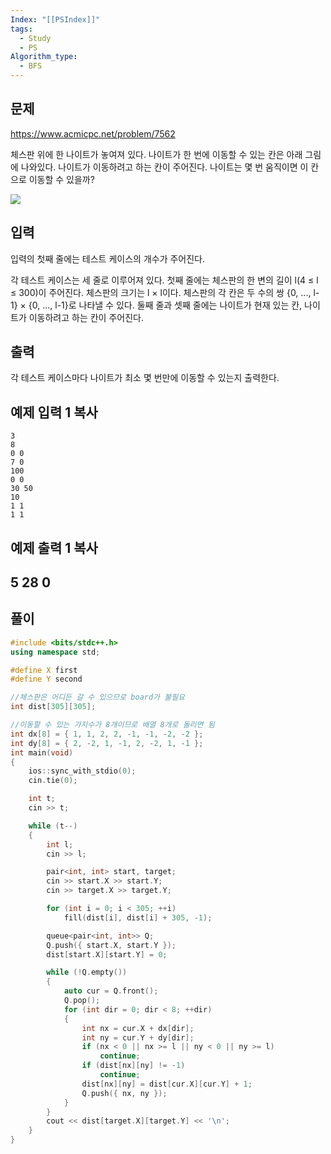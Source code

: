 ```yaml
---
Index: "[[PSIndex]]"
tags:
  - Study
  - PS
Algorithm_type:
  - BFS
---
```


## 문제
https://www.acmicpc.net/problem/7562

체스판 위에 한 나이트가 놓여져 있다. 나이트가 한 번에 이동할 수 있는 칸은 아래 그림에 나와있다. 나이트가 이동하려고 하는 칸이 주어진다. 나이트는 몇 번 움직이면 이 칸으로 이동할 수 있을까?

![](https://www.acmicpc.net/upload/images/knight.png)

## 입력

입력의 첫째 줄에는 테스트 케이스의 개수가 주어진다.

각 테스트 케이스는 세 줄로 이루어져 있다. 첫째 줄에는 체스판의 한 변의 길이 l(4 ≤ l ≤ 300)이 주어진다. 체스판의 크기는 l × l이다. 체스판의 각 칸은 두 수의 쌍 {0, ..., l-1} × {0, ..., l-1}로 나타낼 수 있다. 둘째 줄과 셋째 줄에는 나이트가 현재 있는 칸, 나이트가 이동하려고 하는 칸이 주어진다.

## 출력

각 테스트 케이스마다 나이트가 최소 몇 번만에 이동할 수 있는지 출력한다.

## 예제 입력 1 복사

```
3
8
0 0
7 0
100
0 0
30 50
10
1 1
1 1
```

## 예제 출력 1 복사

5
28
0
   
---
## 풀이
```cpp
#include <bits/stdc++.h>
using namespace std;

#define X first
#define Y second

//체스판은 어디든 갈 수 있으므로 board가 불필요
int dist[305][305];

//이동할 수 있는 가지수가 8개이므로 배열 8개로 돌리면 됨
int dx[8] = { 1, 1, 2, 2, -1, -1, -2, -2 };
int dy[8] = { 2, -2, 1, -1, 2, -2, 1, -1 };
int main(void)
{
	ios::sync_with_stdio(0);
	cin.tie(0);

	int t;
	cin >> t;

	while (t--)
	{
		int l;
		cin >> l;

		pair<int, int> start, target;
		cin >> start.X >> start.Y;
		cin >> target.X >> target.Y;

		for (int i = 0; i < 305; ++i)
			fill(dist[i], dist[i] + 305, -1);

		queue<pair<int, int>> Q;
		Q.push({ start.X, start.Y });
		dist[start.X][start.Y] = 0;

		while (!Q.empty())
		{
			auto cur = Q.front();
			Q.pop();
			for (int dir = 0; dir < 8; ++dir)
			{
				int nx = cur.X + dx[dir];
				int ny = cur.Y + dy[dir];
				if (nx < 0 || nx >= l || ny < 0 || ny >= l)
					continue;
				if (dist[nx][ny] != -1)
					continue;
				dist[nx][ny] = dist[cur.X][cur.Y] + 1;
				Q.push({ nx, ny });
			}
		}
		cout << dist[target.X][target.Y] << '\n';
	}
}


```